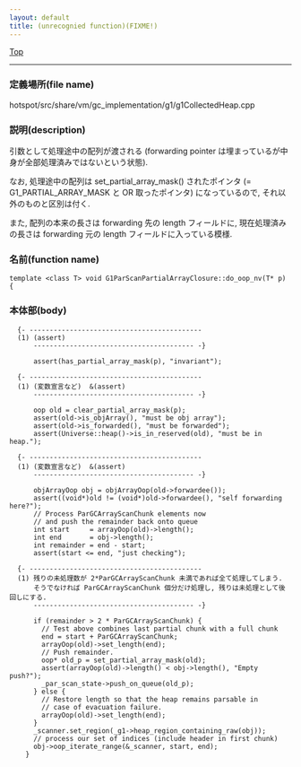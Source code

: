 ```yaml
---
layout: default
title: (unrecognied function)(FIXME!)
---
```

[Top](../index.html)

--- 
### 定義場所(file name)
hotspot/src/share/vm/gc_implementation/g1/g1CollectedHeap.cpp
### 説明(description)
引数として処理途中の配列が渡される
(forwarding pointer は埋まっているが中身が全部処理済みではないという状態).

なお, 処理途中の配列は set_partial_array_mask() されたポインタ (= G1_PARTIAL_ARRAY_MASK と OR 取ったポインタ) になっているので, それ以外のものと区別は付く.

また, 配列の本来の長さは forwarding 先の length フィールドに,
現在処理済みの長さは forwarding 元の length フィールドに入っている模様.


### 名前(function name)
```
template <class T> void G1ParScanPartialArrayClosure::do_oop_nv(T* p) {
```

### 本体部(body)
```
  {- -------------------------------------------
  (1) (assert)
      ---------------------------------------- -}

	  assert(has_partial_array_mask(p), "invariant");

  {- -------------------------------------------
  (1) (変数宣言など)  &(assert)
      ---------------------------------------- -}

	  oop old = clear_partial_array_mask(p);
	  assert(old->is_objArray(), "must be obj array");
	  assert(old->is_forwarded(), "must be forwarded");
	  assert(Universe::heap()->is_in_reserved(old), "must be in heap.");
	
  {- -------------------------------------------
  (1) (変数宣言など)  &(assert)
      ---------------------------------------- -}

	  objArrayOop obj = objArrayOop(old->forwardee());
	  assert((void*)old != (void*)old->forwardee(), "self forwarding here?");
	  // Process ParGCArrayScanChunk elements now
	  // and push the remainder back onto queue
	  int start     = arrayOop(old)->length();
	  int end       = obj->length();
	  int remainder = end - start;
	  assert(start <= end, "just checking");

  {- -------------------------------------------
  (1) 残りの未処理数が 2*ParGCArrayScanChunk 未満であれば全て処理してしまう.
      そうでなければ ParGCArrayScanChunk 個分だけ処理し, 残りは未処理として後回しにする.
      ---------------------------------------- -}

	  if (remainder > 2 * ParGCArrayScanChunk) {
	    // Test above combines last partial chunk with a full chunk
	    end = start + ParGCArrayScanChunk;
	    arrayOop(old)->set_length(end);
	    // Push remainder.
	    oop* old_p = set_partial_array_mask(old);
	    assert(arrayOop(old)->length() < obj->length(), "Empty push?");
	    _par_scan_state->push_on_queue(old_p);
	  } else {
	    // Restore length so that the heap remains parsable in
	    // case of evacuation failure.
	    arrayOop(old)->set_length(end);
	  }
	  _scanner.set_region(_g1->heap_region_containing_raw(obj));
	  // process our set of indices (include header in first chunk)
	  obj->oop_iterate_range(&_scanner, start, end);
	}
	
```


